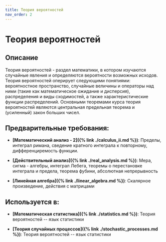 ```yaml
---
title: Теория вероятностей
nav_order: 2
---
```


# Теория вероятностей


## Описание 
Теория вероятностей - раздел математики, в котором изучаются случайные явления и определяются 
вероятности возможных исходов. Теория вероятностей оперирует следующими понятиями: вероятностное 
пространство, случайные величины и операторы над ними (такие как математическое ожидание и дисперсия), 
распределения и виды сходимостей, а также характеристические функции распределений. 
Основными теоремами курса теория вероятностей являются центральная предельная теорема и (усиленный) закон больших чисел.


## Предварительные требования:

- **[Математический анализ - 2]({% link ./calculus_ii.md %})**: Пределы, интеграл римана, сведение кратного интеграла к повторному, дифференциремость функции. 


- **[Действительный анализ]({% link ./real_analysis.md %})**: Мера, сигма - алгебры, интеграл Лебега, теоремы о перестановке интеграла и предела, 
теорема фубини, абсолютная непрерывность


- **[Линейная алгебра]({% link ./linear_algebra.md %})**: Скалярное произведение, действия с матрицами



## Используется в:

- **[Математическая статистика]({% link ./statistics.md %})**: Теория вероятностей -- язык статистики


- **[Теория случайных процессов]({% link ./stochastic_processes.md %})**: Теория вероятностей -- язык статистики

